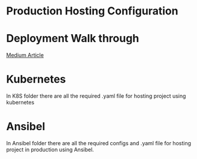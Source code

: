 # Production Hosting Configuration

# Deployment Walk through

[Medium  Article](https://medium.com/@ashish.adhikari727/guide-to-a-project-deployment-in-virtual-machine-nginx-docker-186613a267ad)

# Kubernetes

In K8S folder there are all the required .yaml file for hosting project using kubernetes 

# Ansibel

In Ansibel folder there are all the required configs and .yaml file for hosting project in production using Ansibel.
